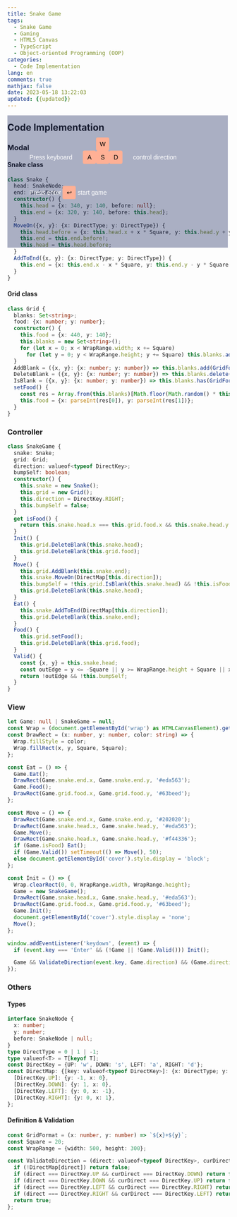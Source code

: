 ```yaml
---
title: Snake Game
tags:
  - Snake Game
  - Gaming
  - HTML5 Canvas
  - TypeScript
  - Object-oriented Programming (OOP)
categories:
  - Code Implementation
lang: en
comments: true
mathjax: false
date: 2023-05-18 13:22:03
updated: {{updated}}
---
```


<!-- markdownlint-disable MD033 -->

<style>
  #cover {
    font-family: 'Gill Sans', 'Gill Sans MT', Calibri, 'Trebuchet MS', sans-serif;
    position: absolute;
    width: 450px;
    height: 250px;
    background-color: rgb(10 24 84 / 34%);
    z-index: 10;
    padding-left: 50px;
    padding-top: 50px;
    margin: 0 auto;
  }
  .kt-keyboard-key {
    width: 30px;
    height: 30px;
    cursor: pointer;
    background-color: rgb(10 24 84 / 0%);
    color: #000000;
    text-align: center;
    line-height: 30px;
    border-radius: 4px;
    display: inline-block;
    margin: 0;
  }
  .kt-red-key {
    background-color: #ffb095;
  }
  .kt-keyboard-container {
    display: flex;
  }
</style>
<div id="cover">
  <div style="color: white">
    Press keyboard
    <div style="padding: 0 20px; display: inline-block">
      <div class="kt-keyboard-container">
        <p class="kt-keyboard-key"></p>
        <p class="kt-keyboard-key kt-red-key">W</p>
        <p class="kt-keyboard-key"></p>
      </div>
      <div class="kt-keyboard-container">
        <p class="kt-keyboard-key kt-red-key">A</p>
        <p class="kt-keyboard-key kt-red-key">S</p>
        <p class="kt-keyboard-key kt-red-key">D</p>
      </div>
    </div>
    control direction
  </div>
  <div style="color: white; margin-top: 50px">
    Press enter
    <p class="kt-keyboard-key kt-red-key">↩︎</p>
    start game
  </div>
</div>
<canvas id="wrap" width="760" height="460" style="background: #202020"></canvas>
<script type="module" src="/scripts/SnakeGame.js"></script>

<!--more-->
## Code Implementation

### Modal

#### Snake class

```ts
class Snake {
  head: SnakeNode;
  end: SnakeNode;
  constructor() {
    this.head = {x: 340, y: 140, before: null};
    this.end = {x: 320, y: 140, before: this.head};
  }
  MoveOn({x, y}: {x: DirectType; y: DirectType}) {
    this.head.before = {x: this.head.x + x * Square, y: this.head.y + y * Square, before: null};
    this.end = this.end.before!;
    this.head = this.head.before;
  }
  AddToEnd({x, y}: {x: DirectType; y: DirectType}) {
    this.end = {x: this.end.x - x * Square, y: this.end.y - y * Square, before: this.end};
  }
}
```

#### Grid class

```ts
class Grid {
  blanks: Set<string>;
  food: {x: number; y: number};
  constructor() {
    this.food = {x: 440, y: 140};
    this.blanks = new Set<string>();
    for (let x = 0; x < WrapRange.width; x += Square)
      for (let y = 0; y < WrapRange.height; y += Square) this.blanks.add(GridFormat(x, y));
  }
  AddBlank = ({x, y}: {x: number; y: number}) => this.blanks.add(GridFormat(x, y));
  DeleteBlank = ({x, y}: {x: number; y: number}) => this.blanks.delete(GridFormat(x, y));
  IsBlank = ({x, y}: {x: number; y: number}) => this.blanks.has(GridFormat(x, y));
  setFood() {
    const res = Array.from(this.blanks)[Math.floor(Math.random() * this.blanks.size)].split('+');
    this.food = {x: parseInt(res[0]), y: parseInt(res[1])};
  }
}
```

### Controller

```ts
class SnakeGame {
  snake: Snake;
  grid: Grid;
  direction: valueof<typeof DirectKey>;
  bumpSelf: boolean;
  constructor() {
    this.snake = new Snake();
    this.grid = new Grid();
    this.direction = DirectKey.RIGHT;
    this.bumpSelf = false;
  }
  get isFood() {
    return this.snake.head.x === this.grid.food.x && this.snake.head.y === this.grid.food.y;
  }
  Init() {
    this.grid.DeleteBlank(this.snake.head);
    this.grid.DeleteBlank(this.grid.food);
  }
  Move() {
    this.grid.AddBlank(this.snake.end);
    this.snake.MoveOn(DirectMap[this.direction]);
    this.bumpSelf = !this.grid.IsBlank(this.snake.head) && !this.isFood;
    this.grid.DeleteBlank(this.snake.head);
  }
  Eat() {
    this.snake.AddToEnd(DirectMap[this.direction]);
    this.grid.DeleteBlank(this.snake.end);
  }
  Food() {
    this.grid.setFood();
    this.grid.DeleteBlank(this.grid.food);
  }
  Valid() {
    const {x, y} = this.snake.head;
    const outEdge = y <= -Square || y >= WrapRange.height + Square || x <= -Square || x >= WrapRange.width + Square;
    return !outEdge && !this.bumpSelf;
  }
}
```

### View

```ts
let Game: null | SnakeGame = null;
const Wrap = (document.getElementById('wrap') as HTMLCanvasElement).getContext('2d')!;
const DrawRect = (x: number, y: number, color: string) => {
  Wrap.fillStyle = color;
  Wrap.fillRect(x, y, Square, Square);
};

const Eat = () => {
  Game.Eat();
  DrawRect(Game.snake.end.x, Game.snake.end.y, '#eda563');
  Game.Food();
  DrawRect(Game.grid.food.x, Game.grid.food.y, '#63beed');
};

const Move = () => {
  DrawRect(Game.snake.end.x, Game.snake.end.y, '#202020');
  DrawRect(Game.snake.head.x, Game.snake.head.y, '#eda563');
  Game.Move();
  DrawRect(Game.snake.head.x, Game.snake.head.y, '#f44336');
  if (Game.isFood) Eat();
  if (Game.Valid()) setTimeout(() => Move(), 50);
  else document.getElementById('cover').style.display = 'block';
};

const Init = () => {
  Wrap.clearRect(0, 0, WrapRange.width, WrapRange.height);
  Game = new SnakeGame();
  DrawRect(Game.snake.head.x, Game.snake.head.y, '#eda563');
  DrawRect(Game.grid.food.x, Game.grid.food.y, '#63beed');
  Game.Init();
  document.getElementById('cover').style.display = 'none';
  Move();
};

window.addEventListener('keydown', (event) => {
  if (event.key === 'Enter' && (!Game || !Game.Valid())) Init();

  Game && ValidateDirection(event.key, Game.direction) && (Game.direction = event.key);
});
```

### Others

#### Types

```ts
interface SnakeNode {
  x: number;
  y: number;
  before: SnakeNode | null;
}
type DirectType = 0 | 1 | -1;
type valueof<T> = T[keyof T];
const DirectKey = {UP: 'w', DOWN: 's', LEFT: 'a', RIGHT: 'd'};
const DirectMap: {[key: valueof<typeof DirectKey>]: {x: DirectType; y: DirectType}} = {
  [DirectKey.UP]: {y: -1, x: 0},
  [DirectKey.DOWN]: {y: 1, x: 0},
  [DirectKey.LEFT]: {y: 0, x: -1},
  [DirectKey.RIGHT]: {y: 0, x: 1},
};
```

#### Definition & Validation

```ts
const GridFormat = (x: number, y: number) => `${x}+${y}`;
const Square = 20;
const WrapRange = {width: 500, height: 300};

const ValidateDirection = (direct: valueof<typeof DirectKey>, curDirect: valueof<typeof DirectKey>) => {
  if (!DirectMap[direct]) return false;
  if (direct === DirectKey.UP && curDirect === DirectKey.DOWN) return false;
  if (direct === DirectKey.DOWN && curDirect === DirectKey.UP) return false;
  if (direct === DirectKey.LEFT && curDirect === DirectKey.RIGHT) return false;
  if (direct === DirectKey.RIGHT && curDirect === DirectKey.LEFT) return false;
  return true;
};
```
